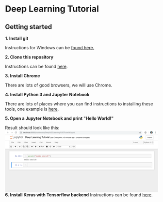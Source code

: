 # Deep Learning Tutorial

## Getting started

**1. Install git**

Instructions for Windows can be [found here.](https://www.atlassian.com/git/tutorials/install-git#windows)

**2. Clone this repository**

Instructions can be found [here](https://help.github.com/articles/cloning-a-repository/).

**3. Install Chrome**

There are lots of good browsers, we will use Chrome.

**4. Install Python 3 and Jupyter Notebook**

There are lots of places where you can find instructions to installing these tools, one example is [here](https://jupyter.readthedocs.io/en/latest/install.html#new-to-python-and-jupyter).

**5. Open a Jupyter Notebook and print "Hello World!"**

Result should look like this:
<img align="left" src="https://github.com/langkilde/deeplearningtutorial/blob/master/example_1.png">

**6. Install Keras with Tensorflow backend**
Instructions can be found [here](https://keras.io/#installation).
